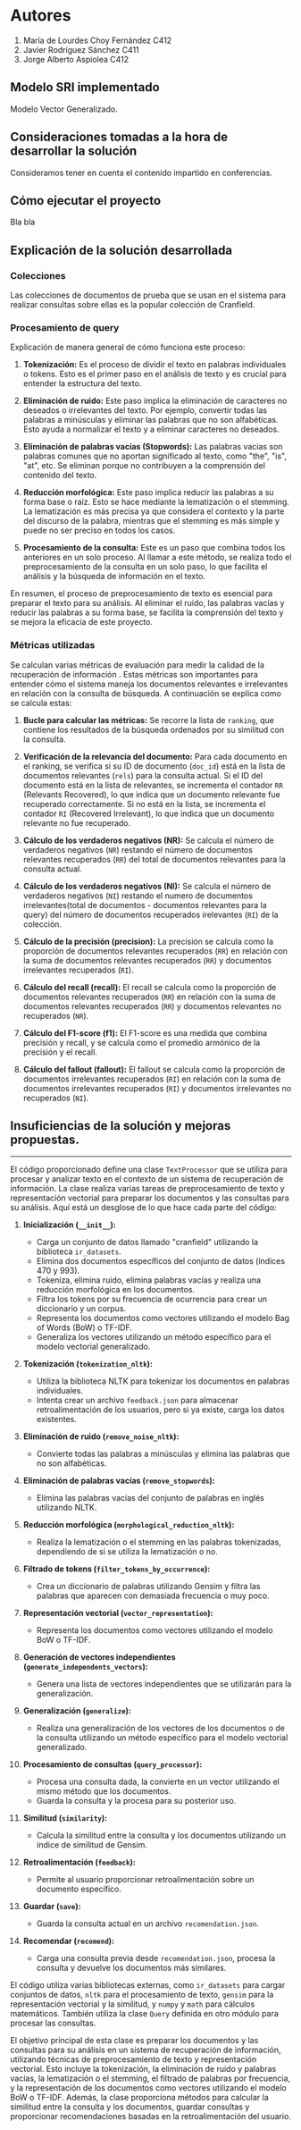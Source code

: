 
# Autores

1. María de Lourdes Choy Fernández C412
2. Javier Rodríguez Sánchez C411
3. Jorge Alberto Aspiolea C412

## Modelo SRI implementado

Modelo Vector Generalizado.

## Consideraciones tomadas a la hora de desarrollar la solución

Consideramos tener en cuenta el contenido impartido en conferencias.

## Cómo ejecutar el proyecto

Bla bla

## Explicación de la solución desarrollada

### Colecciones

Las colecciones de documentos de prueba que se usan en el sistema para realizar consultas sobre ellas es la popular colección de Cranfield.

### Procesamiento de query

Explicación de manera general de cómo funciona este proceso:

1. **Tokenización:** Es el proceso de dividir el texto en palabras individuales o tokens. Esto es el primer paso en el análisis de texto y es crucial para entender la estructura del texto.

2. **Eliminación de ruido:** Este paso implica la eliminación de caracteres no deseados o irrelevantes del texto. Por ejemplo, convertir todas las palabras a minúsculas y eliminar las palabras que no son alfabéticas. Esto ayuda a normalizar el texto y a eliminar caracteres no deseados.

3. **Eliminación de palabras vacías (Stopwords):** Las palabras vacías son palabras comunes que no aportan significado al texto, como "the", "is", "at", etc. Se eliminan porque no contribuyen a la comprensión del contenido del texto.

4. **Reducción morfológica:** Este paso implica reducir las palabras a su forma base o raíz. Esto se hace mediante la lematización o el stemming. La lematización es más precisa ya que considera el contexto y la parte del discurso de la palabra, mientras que el stemming es más simple y puede no ser preciso en todos los casos.

5. **Procesamiento de la consulta:** Este es un paso que combina todos los anteriores en un solo proceso. Al llamar a este método, se realiza todo el preprocesamiento de la consulta en un solo paso, lo que facilita el análisis y la búsqueda de información en el texto.

En resumen, el proceso de preprocesamiento de texto es esencial para preparar el texto para su análisis. Al eliminar el ruido, las palabras vacías y reducir las palabras a su forma base, se facilita la comprensión del texto y se mejora la eficacia de este proyecto.

### Métricas utilizadas

Se calculan varias métricas de evaluación para medir la calidad de la recuperación de información . Estas métricas son importantes para entender cómo el sistema maneja los documentos relevantes e irrelevantes en relación con la consulta de búsqueda. 
A continuación se explica como se calcula estas:

1. **Bucle para calcular las métricas:** Se recorre la lista de `ranking`, que contiene los resultados de la búsqueda ordenados por su similitud con la consulta.

2. **Verificación de la relevancia del documento:** Para cada documento en el ranking, se verifica si su ID de documento (`doc_id`) está en la lista de documentos relevantes (`rels`) para la consulta actual. Si el ID del documento está en la lista de relevantes, se incrementa el contador `RR` (Relevants Recovered), lo que indica que un documento relevante fue recuperado correctamente. Si no está en la lista, se incrementa el contador `RI` (Recovered Irrelevant), lo que indica que un documento relevante no fue recuperado.

3. **Cálculo de los verdaderos negativos (NR):** Se calcula el número de verdaderos negativos (`NR`) restando el número de documentos relevantes recuperados (`RR`) del total de documentos relevantes para la consulta actual.

4. **Cálculo de los verdaderos negativos (NI):** Se calcula el número de verdaderos negativos (`NI`) restando el numero de documentos irrelevantes(total de documentos - documentos relevantes para la query) del  número de documentos recuperados irelevantes (`RI`) de la colección.

5. **Cálculo de la precisión (precision):** La precisión se calcula como la proporción de documentos relevantes recuperados (`RR`) en relación con la suma de documentos relevantes recuperados (`RR`) y documentos irrelevantes recuperados (`RI`).

6. **Cálculo del recall (recall):** El recall se calcula como la proporción de documentos relevantes recuperados (`RR`) en relación con la suma de documentos relevantes recuperados (`RR`) y documentos relevantes no recuperados (`NR`).

7. **Cálculo del F1-score (f1):** El F1-score es una medida que combina precisión y recall, y se calcula como el promedio armónico de la precisión y el recall.

8. **Cálculo del fallout (fallout):** El fallout se calcula como la proporción de documentos irrelevantes recuperados (`RI`) en relación con la suma de documentos irrelevantes recuperados (`RI`) y documentos irrelevantes no recuperados (`NI`).


## Insuficiencias de la solución y mejoras propuestas.

----------------------------------------------------------------------------

El código proporcionado define una clase `TextProcessor` que se utiliza para procesar y analizar texto en el contexto de un sistema de recuperación de información. La clase realiza varias tareas de preprocesamiento de texto y representación vectorial para preparar los documentos y las consultas para su análisis. Aquí está un desglose de lo que hace cada parte del código:

1. **Inicialización (`__init__`):**
   - Carga un conjunto de datos llamado "cranfield" utilizando la biblioteca `ir_datasets`.
   - Elimina dos documentos específicos del conjunto de datos (índices 470 y 993).
   - Tokeniza, elimina ruido, elimina palabras vacías y realiza una reducción morfológica en los documentos.
   - Filtra los tokens por su frecuencia de ocurrencia para crear un diccionario y un corpus.
   - Representa los documentos como vectores utilizando el modelo Bag of Words (BoW) o TF-IDF.
   - Generaliza los vectores utilizando un método específico para el modelo vectorial generalizado.

2. **Tokenización (`tokenization_nltk`):**
   - Utiliza la biblioteca NLTK para tokenizar los documentos en palabras individuales.
   - Intenta crear un archivo `feedback.json` para almacenar retroalimentación de los usuarios, pero si ya existe, carga los datos existentes.

3. **Eliminación de ruido (`remove_noise_nltk`):**
   - Convierte todas las palabras a minúsculas y elimina las palabras que no son alfabéticas.

4. **Eliminación de palabras vacías (`remove_stopwords`):**
   - Elimina las palabras vacías del conjunto de palabras en inglés utilizando NLTK.

5. **Reducción morfológica (`morphological_reduction_nltk`):**
   - Realiza la lematización o el stemming en las palabras tokenizadas, dependiendo de si se utiliza la lematización o no.

6. **Filtrado de tokens (`filter_tokens_by_occurrence`):**
   - Crea un diccionario de palabras utilizando Gensim y filtra las palabras que aparecen con demasiada frecuencia o muy poco.

7. **Representación vectorial (`vector_representation`):**
   - Representa los documentos como vectores utilizando el modelo BoW o TF-IDF.

8. **Generación de vectores independientes (`generate_independents_vectors`):**
   - Genera una lista de vectores independientes que se utilizarán para la generalización.

9. **Generalización (`generalize`):**
   - Realiza una generalización de los vectores de los documentos o de la consulta utilizando un método específico para el modelo vectorial generalizado.

10. **Procesamiento de consultas (`query_processor`):**
    - Procesa una consulta dada, la convierte en un vector utilizando el mismo método que los documentos.
    - Guarda la consulta y la procesa para su posterior uso.

11. **Similitud (`similarity`):**
    - Calcula la similitud entre la consulta y los documentos utilizando un índice de similitud de Gensim.

12. **Retroalimentación (`feedback`):**
    - Permite al usuario proporcionar retroalimentación sobre un documento específico.

13. **Guardar (`save`):**
    - Guarda la consulta actual en un archivo `recomendation.json`.

14. **Recomendar (`recomend`):**
    - Carga una consulta previa desde `recomendation.json`, procesa la consulta y devuelve los documentos más similares.

El código utiliza varias bibliotecas externas, como `ir_datasets` para cargar conjuntos de datos, `nltk` para el procesamiento de texto, `gensim` para la representación vectorial y la similitud, y `numpy` y `math` para cálculos matemáticos. También utiliza la clase `Query` definida en otro módulo para procesar las consultas.


El objetivo principal de esta clase es preparar los documentos y las consultas para su análisis en un sistema de recuperación de información, utilizando técnicas de preprocesamiento de texto y representación vectorial. Esto incluye la tokenización, la eliminación de ruido y palabras vacías, la lematización o el stemming, el filtrado de palabras por frecuencia, y la representación de los documentos como vectores utilizando el modelo BoW o TF-IDF. Además, la clase proporciona métodos para calcular la similitud entre la consulta y los documentos, guardar consultas y proporcionar recomendaciones basadas en la retroalimentación del usuario.